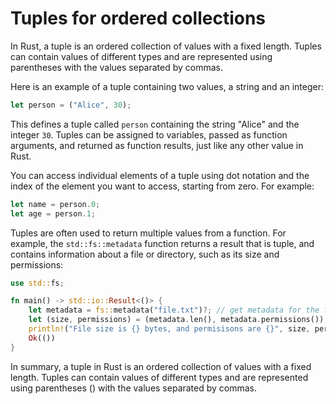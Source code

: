 # Tuples for ordered collections

In Rust, a tuple is an ordered collection of values with a fixed length. Tuples can contain values of different types and are represented using parentheses with the values separated by commas.

Here is an example of a tuple containing two values, a string and an integer:

```rust
let person = ("Alice", 30);
```

This defines a tuple called `person` containing the string "Alice" and the integer `30`. Tuples can be assigned to variables, passed as function arguments, and returned as function results, just like any other value in Rust.

You can access individual elements of a tuple using dot notation and the index of the element you want to access, starting from zero. For example:

```rust
let name = person.0;
let age = person.1;
```

Tuples are often used to return multiple values from a function. For example, the `std::fs::metadata` function returns a result that is tuple, and contains information about a file or directory, such as its size and permissions:

```rust
use std::fs;

fn main() -> std::io::Result<()> {
    let metadata = fs::metadata("file.txt")?; // get metadata for the file
    let (size, permissions) = (metadata.len(), metadata.permissions()); // extract to a tuple
    println!("File size is {} bytes, and permisisons are {}", size, permissions);
    Ok(())
}
```

In summary, a tuple in Rust is an ordered collection of values with a fixed length. Tuples can contain values of different types and are represented using parentheses () with the values separated by commas.

